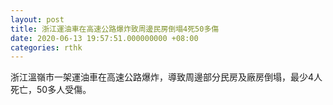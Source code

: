```yaml
---
layout: post
title: 浙江運油車在高速公路爆炸致周邊民房倒塌4死50多傷
date: 2020-06-13 19:57:51.000000000 +08:00
categories: rthk
---
```


浙江溫嶺市一架運油車在高速公路爆炸，導致周邊部分民房及廠房倒塌，最少4人死亡，50多人受傷。
